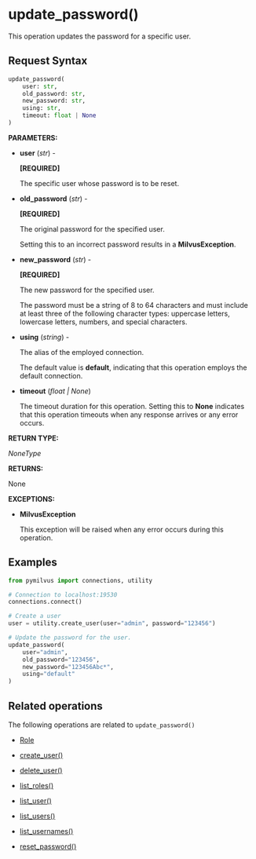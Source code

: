 # update_password()

This operation updates the password for a specific user.

## Request Syntax

```python
update_password(
    user: str,
    old_password: str,
    new_password: str,
    using: str,
    timeout: float | None
)
```

__PARAMETERS:__

- __user__ (_str_) - 

    __[REQUIRED]__

    The specific user whose password is to be reset.

- __old_password__ (_str_) - 

    __[REQUIRED]__

    The original password for the specified user.

    Setting this to an incorrect password results in a __MilvusException__.

- __new_password__ (_str_) - 

    __[REQUIRED]__

    The new password for the specified user. 

    The password must be a string of 8 to 64 characters and must include at least three of the following character types: uppercase letters, lowercase letters, numbers, and special characters.

- __using__ (_string_) - 

    The alias of the employed connection.

    The default value is __default__, indicating that this operation employs the default connection.

- __timeout__ (_float _|_ None_)  

    The timeout duration for this operation. Setting this to __None__ indicates that this operation timeouts when any response arrives or any error occurs.

__RETURN TYPE:__

_NoneType_

__RETURNS:__

None

__EXCEPTIONS:__

- __MilvusException__

    This exception will be raised when any error occurs during this operation.

## Examples

```python
from pymilvus import connections, utility

# Connection to localhost:19530
connections.connect()

# Create a user
user = utility.create_user(user="admin", password="123456")

# Update the password for the user.
update_password(
    user="admin",
    old_password="123456",
    new_password="123456Abc*",
    using="default"
)
```

## Related operations

The following operations are related to `update_password()`

- [Role](./ORM/Role.md)

- [create_user()](./create_user.md)

- [delete_user()](./delete_user.md)

- [list_roles()](./list_roles.md)

- [list_user()](./list_user.md)

- [list_users()](./list_users.md)

- [list_usernames()](./list_usernames.md)

- [reset_password()](./reset_password.md)

